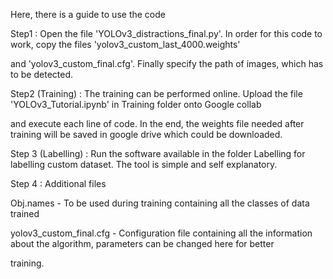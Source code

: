 Here, there is a guide to use the code

Step1 : Open the file 'YOLOv3_distractions_final.py'. In order for this code to work, copy the files 'yolov3_custom_last_4000.weights'

and 'yolov3_custom_final.cfg'. Finally specify the path of images, which has to be detected.

Step2 (Training) : The training can be performed online. Upload the file 'YOLOv3_Tutorial.ipynb' in Training folder onto Google collab

and execute each line of code. In the end, the weights file needed after training will be saved  in google drive which could be downloaded.

Step 3 (Labelling) : Run the software available in the folder Labelling for labelling custom dataset. The tool is simple and self explanatory.


Step 4 : Additional files

Obj.names - To be used during training containing all the classes of data trained

yolov3_custom_final.cfg - Configuration file containing all the information about the algorithm, parameters can be changed here for better 

training.  
